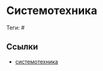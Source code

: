# Системотехника

Теги: #

## Ссылки

* [системотехника](https://ru.wikipedia.org/wiki/%D0%A1%D0%B8%D1%81%D1%82%D0%B5%D0%BC%D0%BE%D1%82%D0%B5%D1%85%D0%BD%D0%B8%D0%BA%D0%B0 "Системотехника")
